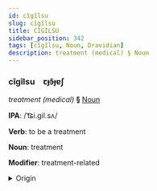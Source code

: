 ```yaml
---
id: cîgîlsu
slug: cîgîlsu
title: CİGİLSU
sidebar_position: 342
tags: [cîgîlsu, Noun, Dravidian]
description: treatment (medical) § Noun
---
```


### cîgîlsu&emsp;<span kind="abugida">ꞇɟꜿ͊ɟɐʃ</span>

*treatment (medical)* **§** [Noun](../../tags/Noun)

**IPA**: /ˈt͡ɕi.gil.sʌ/

**Verb**: to be a treatment

**Noun**: treatment

**Modifier**: treatment-related

<details>
    <summary>Origin</summary>
    Malayalam ചികിത്സ cikitsa [t͡ʃiɡilsɐ]<br/>
    <em>Dravidian Language Family</em>
</details>